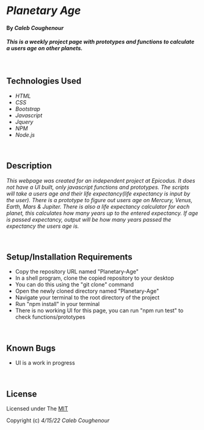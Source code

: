 # _Planetary Age_

#### By _**Caleb Coughenour**_

#### _This is a weekly project page with prototypes and functions to calculate a users age on other planets._

<br>

## Technologies Used

* _HTML_
* _CSS_
* _Bootstrap_
* _Javascript_
* _Jquery_
* _NPM_
* _Node.js_

<br>

## Description

_This webpage was created for an independent project at Epicodus. It does not have a UI built, only javascript functions and prototypes. The scripts will take a users age and their life expectancy(life expectancy is input by the user). There is a prototype to figure out users age on Mercury, Venus, Earth, Mars & Jupiter. There is also a life expectancy calculator for each planet, this calculates how many years up to the entered expectancy. If age is passed expectancy, output will be how many years passed the expectancy the users age is._

<br>

## Setup/Installation Requirements

* Copy the repository URL named "Planetary-Age"
* In a shell program, clone the copied repository to your desktop
* You can do this using the "git clone" command
* Open the newly cloned directory named "Planetary-Age"
* Navigate your terminal to the root directory of the project
* Run "npm install" in your terminal
* There is no working UI for this page, you can run "npm run test" to check functions/prototypes

<br>

## Known Bugs

* UI is a work in progress

<br>

## License

Licensed under The [MIT](LICENSE)

Copyright (c) _4/15/22_ _Caleb Coughenour_



